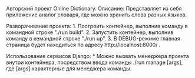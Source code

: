 Авторский проект Online Dictionary.
Описание: Представляет из себя приложение аналог словаря, где можно хранить слова разных языков.


Разворачивание проекта:
    1. Построить контейнер, выполнив команду в командной строке "./run build".
    2. Запустить контейнер, выполнив команду в кемандной строке "./run up".
    3. В DEBUG-режиме главная страница будет находиться по адресу http://localhost:8000/ .

Использование сервисов Django:
    * Можно вызвать менеджера проекта внутри контейнера, посредством ввода команды
        ./run manage [args],
    где [args] характерные для менеджера команды.